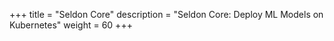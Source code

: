 +++
title = "Seldon Core"
description = "Seldon Core: Deploy ML Models on Kubernetes"
weight = 60
+++